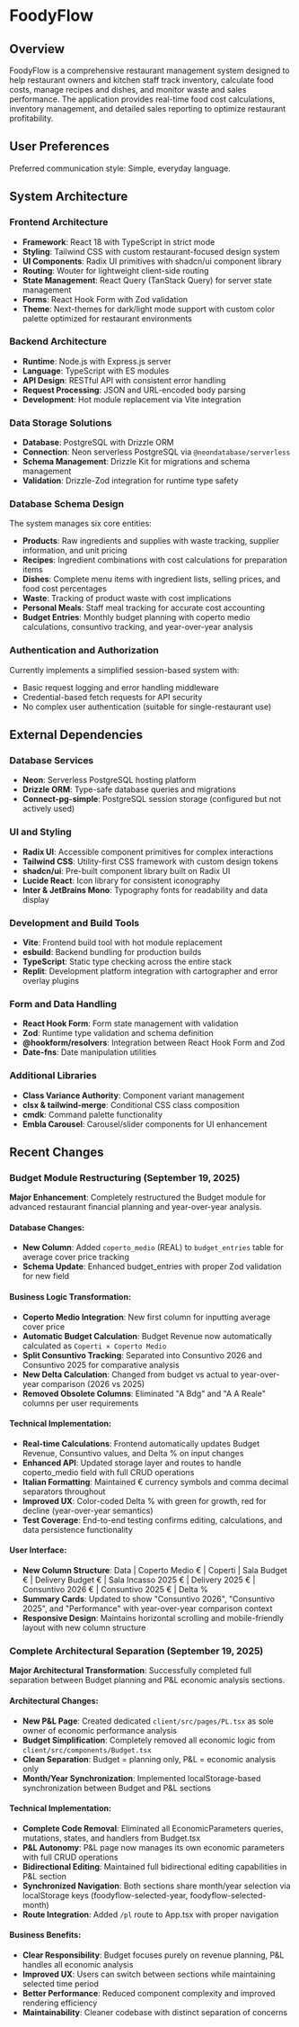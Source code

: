# FoodyFlow

## Overview

FoodyFlow is a comprehensive restaurant management system designed to help restaurant owners and kitchen staff track inventory, calculate food costs, manage recipes and dishes, and monitor waste and sales performance. The application provides real-time food cost calculations, inventory management, and detailed sales reporting to optimize restaurant profitability.

## User Preferences

Preferred communication style: Simple, everyday language.

## System Architecture

### Frontend Architecture
- **Framework**: React 18 with TypeScript in strict mode
- **Styling**: Tailwind CSS with custom restaurant-focused design system
- **UI Components**: Radix UI primitives with shadcn/ui component library
- **Routing**: Wouter for lightweight client-side routing
- **State Management**: React Query (TanStack Query) for server state management
- **Forms**: React Hook Form with Zod validation
- **Theme**: Next-themes for dark/light mode support with custom color palette optimized for restaurant environments

### Backend Architecture
- **Runtime**: Node.js with Express.js server
- **Language**: TypeScript with ES modules
- **API Design**: RESTful API with consistent error handling
- **Request Processing**: JSON and URL-encoded body parsing
- **Development**: Hot module replacement via Vite integration

### Data Storage Solutions
- **Database**: PostgreSQL with Drizzle ORM
- **Connection**: Neon serverless PostgreSQL via `@neondatabase/serverless`
- **Schema Management**: Drizzle Kit for migrations and schema management
- **Validation**: Drizzle-Zod integration for runtime type safety

### Database Schema Design
The system manages six core entities:
- **Products**: Raw ingredients and supplies with waste tracking, supplier information, and unit pricing
- **Recipes**: Ingredient combinations with cost calculations for preparation items
- **Dishes**: Complete menu items with ingredient lists, selling prices, and food cost percentages
- **Waste**: Tracking of product waste with cost implications
- **Personal Meals**: Staff meal tracking for accurate cost accounting
- **Budget Entries**: Monthly budget planning with coperto medio calculations, consuntivo tracking, and year-over-year analysis

### Authentication and Authorization
Currently implements a simplified session-based system with:
- Basic request logging and error handling middleware
- Credential-based fetch requests for API security
- No complex user authentication (suitable for single-restaurant use)

## External Dependencies

### Database Services
- **Neon**: Serverless PostgreSQL hosting platform
- **Drizzle ORM**: Type-safe database queries and migrations
- **Connect-pg-simple**: PostgreSQL session storage (configured but not actively used)

### UI and Styling
- **Radix UI**: Accessible component primitives for complex interactions
- **Tailwind CSS**: Utility-first CSS framework with custom design tokens
- **shadcn/ui**: Pre-built component library built on Radix UI
- **Lucide React**: Icon library for consistent iconography
- **Inter & JetBrains Mono**: Typography fonts for readability and data display

### Development and Build Tools
- **Vite**: Frontend build tool with hot module replacement
- **esbuild**: Backend bundling for production builds
- **TypeScript**: Static type checking across the entire stack
- **Replit**: Development platform integration with cartographer and error overlay plugins

### Form and Data Handling
- **React Hook Form**: Form state management with validation
- **Zod**: Runtime type validation and schema definition
- **@hookform/resolvers**: Integration between React Hook Form and Zod
- **Date-fns**: Date manipulation utilities

### Additional Libraries
- **Class Variance Authority**: Component variant management
- **clsx & tailwind-merge**: Conditional CSS class composition
- **cmdk**: Command palette functionality
- **Embla Carousel**: Carousel/slider components for UI enhancement

## Recent Changes

### Budget Module Restructuring (September 19, 2025)

**Major Enhancement**: Completely restructured the Budget module for advanced restaurant financial planning and year-over-year analysis.

#### Database Changes:
- **New Column**: Added `coperto_medio` (REAL) to `budget_entries` table for average cover price tracking
- **Schema Update**: Enhanced budget_entries with proper Zod validation for new field

#### Business Logic Transformation:
- **Coperto Medio Integration**: New first column for inputting average cover price
- **Automatic Budget Calculation**: Budget Revenue now automatically calculated as `Coperti × Coperto Medio`
- **Split Consuntivo Tracking**: Separated into Consuntivo 2026 and Consuntivo 2025 for comparative analysis
- **New Delta Calculation**: Changed from budget vs actual to year-over-year comparison (2026 vs 2025)
- **Removed Obsolete Columns**: Eliminated "A Bdg" and "A A Reale" columns per user requirements

#### Technical Implementation:
- **Real-time Calculations**: Frontend automatically updates Budget Revenue, Consuntivo values, and Delta % on input changes
- **Enhanced API**: Updated storage layer and routes to handle coperto_medio field with full CRUD operations
- **Italian Formatting**: Maintained € currency symbols and comma decimal separators throughout
- **Improved UX**: Color-coded Delta % with green for growth, red for decline (year-over-year semantics)
- **Test Coverage**: End-to-end testing confirms editing, calculations, and data persistence functionality

#### User Interface:
- **New Column Structure**: Data | Coperto Medio € | Coperti | Sala Budget € | Delivery Budget € | Sala Incasso 2025 € | Delivery 2025 € | Consuntivo 2026 € | Consuntivo 2025 € | Delta %
- **Summary Cards**: Updated to show "Consuntivo 2026", "Consuntivo 2025", and "Performance" with year-over-year comparison context
- **Responsive Design**: Maintains horizontal scrolling and mobile-friendly layout with new column structure

### Complete Architectural Separation (September 19, 2025)

**Major Architectural Transformation**: Successfully completed full separation between Budget planning and P&L economic analysis sections.

#### Architectural Changes:
- **New P&L Page**: Created dedicated `client/src/pages/PL.tsx` as sole owner of economic performance analysis
- **Budget Simplification**: Completely removed all economic logic from `client/src/components/Budget.tsx`
- **Clean Separation**: Budget = planning only, P&L = economic analysis only
- **Month/Year Synchronization**: Implemented localStorage-based synchronization between Budget and P&L sections

#### Technical Implementation:
- **Complete Code Removal**: Eliminated all EconomicParameters queries, mutations, states, and handlers from Budget.tsx
- **P&L Autonomy**: P&L page now manages its own economic parameters with full CRUD operations
- **Bidirectional Editing**: Maintained full bidirectional editing capabilities in P&L section
- **Synchronized Navigation**: Both sections share month/year selection via localStorage keys (foodyflow-selected-year, foodyflow-selected-month)
- **Route Integration**: Added `/pl` route to App.tsx with proper navigation

#### Business Benefits:
- **Clear Responsibility**: Budget focuses purely on revenue planning, P&L handles all economic analysis
- **Improved UX**: Users can switch between sections while maintaining selected time period
- **Better Performance**: Reduced component complexity and improved rendering efficiency
- **Maintainability**: Cleaner codebase with distinct separation of concerns